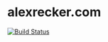 # alexrecker.com

[![Build Status](http://travis-ci.org/arecker/Blog.svg?branch=django)](https://travis-ci.org/arecker/Blog)